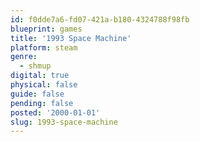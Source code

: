 ```yaml
---
id: f0dde7a6-fd07-421a-b180-4324788f98fb
blueprint: games
title: '1993 Space Machine'
platform: steam
genre:
  - shmup
digital: true
physical: false
guide: false
pending: false
posted: '2000-01-01'
slug: 1993-space-machine
---
```


